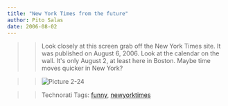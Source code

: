 ```yaml
---
title: "New York Times from the future"
author: Pito Salas
date: 2006-08-02
---
```



>>

>> Look closely at this screen grab off the New York Times site. It was
published on August 6, 2006. Look at the calendar on the wall. It's only
August 2, at least here in Boston. Maybe time moves quicker in New York?

>>

>> ![Picture
2-24](https://i0.wp.com/s3.media.squarespace.com/production/1075723/12829350/weblogs/images/Picture%25202-24.png?resize=464%2C306)

>>

>> Technorati Tags: [funny](<http://www.technorati.com/tag/funny>),
[newyorktimes](<http://www.technorati.com/tag/newyorktimes>)



